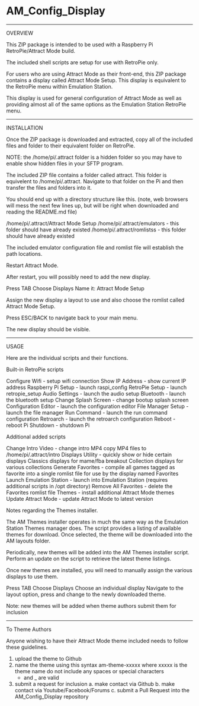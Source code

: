 # AM_Config_Display

-------
OVERVIEW

This ZIP package is intended to be used with a Raspberry Pi RetroPie/Attract Mode build.

The included shell scripts are setup for use with RetroPie only.

For users who are using Attract Mode as their front-end, this ZIP package contains a display called Attract Mode Setup.  This display is equivalent to the RetroPie menu within Emulation Station.

This display is used for general configuration of Attract Mode as well as providing almost all of the same options as the Emulation Station RetroPie menu.

------------
INSTALLATION

Once the ZIP package is downloaded and extracted, copy all of the included files and folder to their equivalent folder on RetroPie. 

NOTE: the /home/pi/.attract folder is a hidden folder so you may have to enable show hidden files in your SFTP program.

The included ZIP file contains a folder called attract.  This folder is equivelent to /home/pi/.attract.  Navigate to that folder on the Pi and then transfer the files and folders into it.

You should end up with a directory structure like this. (note, web browsers will mess the next few lines up, but will be right when downloaded and reading the README.md file)

/home/pi/.attract/Attract Mode Setup
/home/pi/.attract/emulators   - this folder should have already existed
/home/pi/.attract/romlistss   - this folder should have already existed

The included emulator configuration file and romlist file will establish the path locations.

Restart Attract Mode.

After restart, you will possibly need to add the new display.

Press TAB
Choose Displays
Name it:  Attract Mode Setup

Assign the new display a layout to use and also choose the romlist called Attract Mode Setup.

Press ESC/BACK to navigate back to your main menu.

The new display should be visible.

-----
USAGE

Here are the individual scripts and their functions.

Built-in RetroPie scripts

Configure Wifi - setup wifi connection
Show IP Address - show current IP address
Raspberry Pi Setup - launch raspi_config
RetroPie Setup - launch retropie_setup
Audio Settings - launch the audio setup
Bluetooth - launch the bluetooth setup
Change Splash Screen - change bootup splash screen
Configuration Editor - launch the configuration editor
File Manager Setup - launch the file manager
Run Command - launch the run command configuration
Retroarch - launch the retroarch configuration
Reboot - reboot Pi
Shutdown - shutdown Pi

Additional added scripts

Change Intro Video - change intro MP4 
                     copy MP4 files to /home/pi/.attract/intro
Displays Utility - quickly show or hide certain displays
                   Classics displays for mame/fba breakout
                   Collection displays for various collections
Generate Favorites - compile all games tagged as favorite into a single romlist file
                     for use by the display named Favorites
Launch Emulation Station - launch into Emulation Station (requires additional scripts in /opt directory)
Remove All Favorites - delete the Favorites romlist file
Themes - install additional Attract Mode themes
Update Attract Mode - update Attract Mode to latest version

Notes regarding the Themes installer.

The AM Themes installer operates in much the same way as the Emulation Station Themes manager does.  The script provides a listing of available themes for download.  Once selected, the theme will be downloaded into the AM layouts folder.

Periodically, new themes will be added into the AM Themes installer script.  Perform an update on the script to retrieve the latest theme listings.

Once new themes are installed, you will need to manually assign the various displays to use them.

Press TAB
Choose Displays
Choose an individual display
Navigate to the layout option, press <enter> and change to the newly downloaded theme.

Note: new themes will be added when theme authors submit them for inclusion

---------------
To Theme Authors

Anyone wishing to have their Attract Mode theme included needs to follow these guidelines.

1.  upload the theme to Github
2.  name the theme using this syntax
    am-theme-xxxxx     where xxxxx is the theme name
    do not include any spaces or special characters
    - and _ are valid
3.  submit a request for inclusion
    a.  make contact via Github
    b.  make contact via Youtube/Facebook/Forums
    c.  submit a Pull Request into the AM_Config_Display repository

